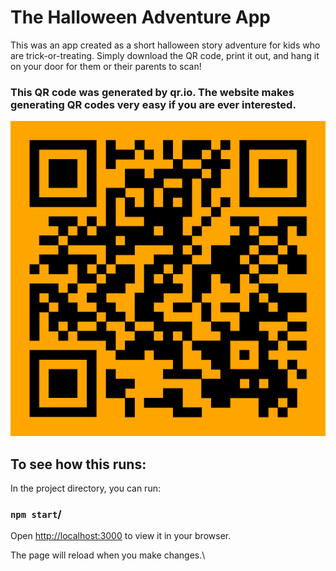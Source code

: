 # The Halloween Adventure App

This was an app created as a short halloween story adventure for kids who are trick-or-treating. Simply download the QR code, print it out, and hang it on your door for them or their parents to scan!

### This QR code was generated by qr.io. The website makes generating QR codes very easy if you are ever interested.

![QR code](/src/images/halloweenadventureQRcode.png "QR code")

## To see how this runs:
In the project directory, you can run:

### `npm start`/
Open [http://localhost:3000](http://localhost:3000) to view it in your browser.

The page will reload when you make changes.\
